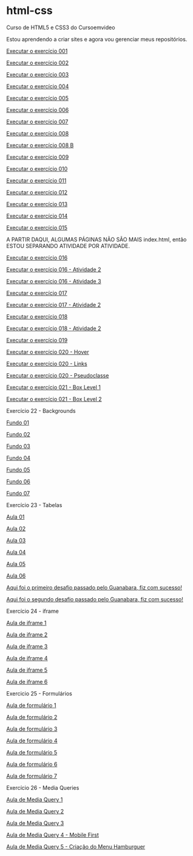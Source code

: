# html-css
 Curso de HTML5 e CSS3 do Cursoemvideo

 Estou aprendendo a criar sites e agora vou gerenciar meus repositórios.

<a href="https://fernandofertz.github.io/html-css/exercicios/ex001/index.html">Executar o exercício 001 </a>

<a href="https://fernandofertz.github.io/html-css/exercicios/ex002/index.html">Executar o exercício 002 </a>

<a href="https://fernandofertz.github.io/html-css/exercicios/ex003/index.html">Executar o exercício 003 </a>

<a href="https://fernandofertz.github.io/html-css/exercicios/ex004/index.html">Executar o exercício 004 </a>

<a href="https://fernandofertz.github.io/html-css/exercicios/ex005/index.html">Executar o exercício 005 </a>

<a href="https://fernandofertz.github.io/html-css/exercicios/ex006/index.html">Executar o exercício 006 </a>

<a href="https://fernandofertz.github.io/html-css/exercicios/ex007/index.html">Executar o exercício 007 </a>

<a href="https://fernandofertz.github.io/html-css/exercicios/ex008/index.html">Executar o exercício 008 </a>

<a href="https://fernandofertz.github.io/html-css/exercicios/ex008b/index.html">Executar o exercício 008 B </a>

<a href="https://fernandofertz.github.io/html-css/exercicios/ex009/index.html">Executar o exercício 009 </a>

<a href="https://fernandofertz.github.io/html-css/exercicios/ex010/index.html">Executar o exercício 010 </a>

<a href="https://fernandofertz.github.io/html-css/exercicios/ex011/index.html">Executar o exercício 011 </a>

<a href="https://fernandofertz.github.io/html-css/exercicios/ex012/index.html">Executar o exercício 012 </a>

<a href="https://fernandofertz.github.io/html-css/exercicios/ex013/index.html">Executar o exercício 013 </a>

<a href="https://fernandofertz.github.io/html-css/exercicios/ex014/index.html">Executar o exercício 014  </a>

<a href="https://fernandofertz.github.io/html-css/exercicios/ex015/index.html">Executar o exercício 015 </a>

A PARTIR DAQUI, ALGUMAS PÁGINAS NÃO SÃO MAIS index.html, então ESTOU SEPARANDO ATIVIDADE POR ATIVIDADE.

<a href="https://fernandofertz.github.io/html-css/exercicios/ex016/cor01.html">Executar o exercício 016</a>

<a href="https://fernandofertz.github.io/html-css/exercicios/ex016/cor02.html">Executar o exercício 016 - Atividade 2</a>

<a href="https://fernandofertz.github.io/html-css/exercicios/ex016/cor03.html">Executar o exercício 016 - Atividade 3</a>

<a href="https://fernandofertz.github.io/html-css/exercicios/ex017/fonte01.html">Executar o exercício 017 </a>

<a href="https://fernandofertz.github.io/html-css/exercicios/ex017/fonte02.html">Executar o exercício 017 - Atividade 2 </a>

<a href="https://fernandofertz.github.io/html-css/exercicios/ex018/fonte01.html">Executar o exercício 018 </a>

<a href="https://fernandofertz.github.io/html-css/exercicios/ex018/fonte01.html">Executar o exercício 018 - Atividade 2 </a>

<a href="https://fernandofertz.github.io/html-css/exercicios/ex019/seletor1.html">Executar o exercício 019 </a>

<a href="https://fernandofertz.github.io/html-css/exercicios/ex020/hover.html">Executar o exercício 020 - Hover </a>

<a href="https://fernandofertz.github.io/html-css/exercicios/ex020/links.html">Executar o exercício 020 - Links</a>

<a href="https://fernandofertz.github.io/html-css/exercicios/ex020/pseudoclasse.html">Executar o exercício 020 - Pseudoclasse</a>

<a href="https://fernandofertz.github.io/html-css/exercicios/ex021/caixa01.html">Executar o exercício 021 - Box Level 1 </a>

<a href="https://fernandofertz.github.io/html-css/exercicios/ex021/caixa02.html">Executar o exercício 021 - Box Level 2 </a>

Exercício 22 - Backgrounds
<p><a href="https://fernandofertz.github.io/html-css/exercicios/ex022/fundo001.html">Fundo 01 </a></p>
<p><a href="https://fernandofertz.github.io/html-css/exercicios/ex022/fundo002.html">Fundo 02 </a></p>
<p><a href="https://fernandofertz.github.io/html-css/exercicios/ex022/fundo003.html">Fundo 03 </a></p>
<p><a href="https://fernandofertz.github.io/html-css/exercicios/ex022/fundo004.html">Fundo 04 </a></p>
<p><a href="https://fernandofertz.github.io/html-css/exercicios/ex022/fundo005.html">Fundo 05 </a></p>
<p><a href="https://fernandofertz.github.io/html-css/exercicios/ex022/fundo006.html">Fundo 06 </a></p>
<p><a href="https://fernandofertz.github.io/html-css/exercicios/ex022/fundo007.html">Fundo 07 </a></p>

Exercício 23 - Tabelas

<p><a href="https://fernandofertz.github.io/html-css/exercicios/ex023/tabela001.html">Aula 01</a></p>
<p><a href="https://fernandofertz.github.io/html-css/exercicios/ex023/tabela002.html">Aula 02</a></p>
<p><a href="https://fernandofertz.github.io/html-css/exercicios/ex023/tabela003.html">Aula 03</a></p>
<p><a href="https://fernandofertz.github.io/html-css/exercicios/ex023/tabela004.html">Aula 04</a></p>
<p><a href="https://fernandofertz.github.io/html-css/exercicios/ex023/tabela005.html">Aula 05</a></p>
<p><a href="https://fernandofertz.github.io/html-css/exercicios/ex023/tabela006.html">Aula 06</a></p>
<p><a href="https://fernandofertz.github.io/html-css/exercicios/ex023/desafiotabela01.html">Aqui foi o primeiro desafio passado pelo Guanabara, fiz com sucesso!</a></p>
<p><a href="https://fernandofertz.github.io/html-css/exercicios/ex023/desafiotabela02.html">Aqui foi o segundo desafio passado pelo Guanabara, fiz com sucesso!</a></p>

Exercício 24 - iframe

<p><a href="https://fernandofertz.github.io/html-css/exercicios/ex024/iframe001.html">Aula de iframe 1</a></p>
<p><a href="https://fernandofertz.github.io/html-css/exercicios/ex024/iframe002.html">Aula de iframe 2</a></p>
<p><a href="https://fernandofertz.github.io/html-css/exercicios/ex024/iframe003.html">Aula de iframe 3</a></p>
<p><a href="https://fernandofertz.github.io/html-css/exercicios/ex024/iframe004.html">Aula de iframe 4</a></p>
<p><a href="https://fernandofertz.github.io/html-css/exercicios/ex024/iframe005.html">Aula de iframe 5</a></p>
<p><a href="https://fernandofertz.github.io/html-css/exercicios/ex024/iframe006.html">Aula de iframe 6</a></p>

Exercicio 25 - Formulários

<p><a href="https://fernandofertz.github.io/html-css/exercicios/ex025/form001.html">Aula de formulário 1 </a></p>
<p><a href="https://fernandofertz.github.io/html-css/exercicios/ex025/form002.html">Aula de formulário 2 </a></p>
<p><a href="https://fernandofertz.github.io/html-css/exercicios/ex025/form003.html">Aula de formulário 3 </a></p>
<p><a href="https://fernandofertz.github.io/html-css/exercicios/ex025/form004.html">Aula de formulário 4 </a></p>
<p><a href="https://fernandofertz.github.io/html-css/exercicios/ex025/form005.html">Aula de formulário 5 </a></p>
<p><a href="https://fernandofertz.github.io/html-css/exercicios/ex025/form006.html">Aula de formulário 6 </a></p>
<p><a href="https://fernandofertz.github.io/html-css/exercicios/ex025/form007.html">Aula de formulário 7 </a></p>

Exercício 26 - Media Queries 

<p><a href="https://fernandofertz.github.io/html-css/exercicios/ex026/mq001/index.html"> Aula de Media Query 1 </a></p>
<p><a href="https://fernandofertz.github.io/html-css/exercicios/ex026/mq002/index.html"> Aula de Media Query 2 </a></p>
<p><a href="https://fernandofertz.github.io/html-css/exercicios/ex026/mq003/index.html"> Aula de Media Query 3 </a></p>
<p><a href="https://fernandofertz.github.io/html-css/exercicios/ex026/mq004/index.html"> Aula de Media Query 4 - Mobile First </a></p>
<p><a href="https://fernandofertz.github.io/html-css/exercicios/ex026/mq005/index.html"> Aula de Media Query 5 - Criação do Menu Hamburguer </a></p>
